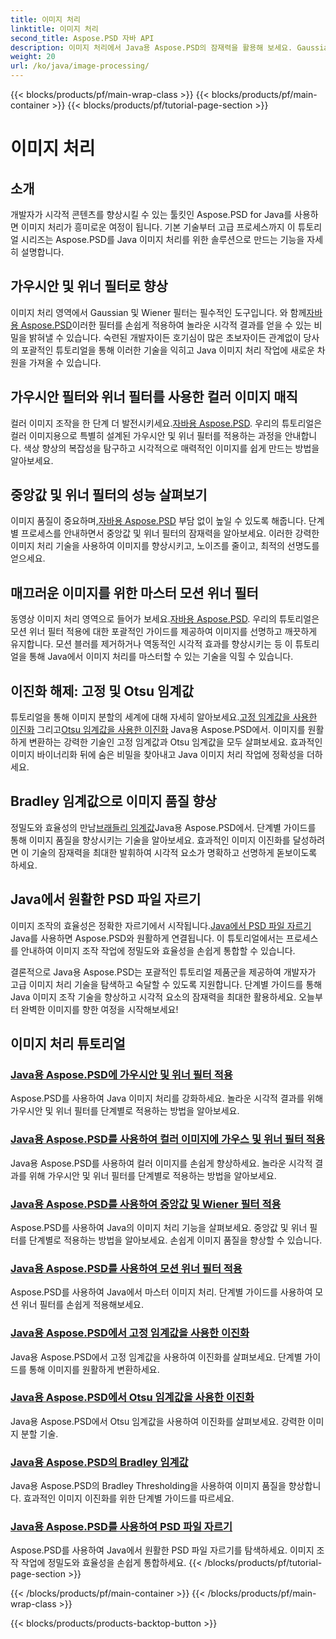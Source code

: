 ```yaml
---
title: 이미지 처리
linktitle: 이미지 처리
second_title: Aspose.PSD 자바 API
description: 이미지 처리에서 Java용 Aspose.PSD의 잠재력을 활용해 보세요. Gaussian, Wiener, Median 및 Motion Wiener 필터를 단계별로 적용하는 방법을 알아보세요.
weight: 20
url: /ko/java/image-processing/
---
```


{{< blocks/products/pf/main-wrap-class >}}
{{< blocks/products/pf/main-container >}}
{{< blocks/products/pf/tutorial-page-section >}}

# 이미지 처리

## 소개

개발자가 시각적 콘텐츠를 향상시킬 수 있는 툴킷인 Aspose.PSD for Java를 사용하면 이미지 처리가 흥미로운 여정이 됩니다. 기본 기술부터 고급 프로세스까지 이 튜토리얼 시리즈는 Aspose.PSD를 Java 이미지 처리를 위한 솔루션으로 만드는 기능을 자세히 설명합니다.

## 가우시안 및 위너 필터로 향상

 이미지 처리 영역에서 Gaussian 및 Wiener 필터는 필수적인 도구입니다. 와 함께[자바용 Aspose.PSD](./apply-gaussian-wiener-filters/)이러한 필터를 손쉽게 적용하여 놀라운 시각적 결과를 얻을 수 있는 비밀을 밝혀낼 수 있습니다. 숙련된 개발자이든 호기심이 많은 초보자이든 관계없이 당사의 포괄적인 튜토리얼을 통해 이러한 기술을 익히고 Java 이미지 처리 작업에 새로운 차원을 가져올 수 있습니다.

## 가우시안 필터와 위너 필터를 사용한 컬러 이미지 매직

 컬러 이미지 조작을 한 단계 더 발전시키세요.[자바용 Aspose.PSD](./apply-gaussian-wiener-filters-color-image/). 우리의 튜토리얼은 컬러 이미지용으로 특별히 설계된 가우시안 및 위너 필터를 적용하는 과정을 안내합니다. 색상 향상의 복잡성을 탐구하고 시각적으로 매력적인 이미지를 쉽게 만드는 방법을 알아보세요.

## 중앙값 및 위너 필터의 성능 살펴보기

 이미지 품질이 중요하며,[자바용 Aspose.PSD](./apply-median-wiener-filters/) 부담 없이 높일 수 있도록 해줍니다. 단계별 프로세스를 안내하면서 중앙값 및 위너 필터의 잠재력을 알아보세요. 이러한 강력한 이미지 처리 기술을 사용하여 이미지를 향상시키고, 노이즈를 줄이고, 최적의 선명도를 얻으세요.

## 매끄러운 이미지를 위한 마스터 모션 위너 필터

 동영상 이미지 처리 영역으로 들어가 보세요.[자바용 Aspose.PSD](./apply-motion-wiener-filters/). 우리의 튜토리얼은 모션 위너 필터 적용에 대한 포괄적인 가이드를 제공하여 이미지를 선명하고 깨끗하게 유지합니다. 모션 블러를 제거하거나 역동적인 시각적 효과를 향상시키는 등 이 튜토리얼을 통해 Java에서 이미지 처리를 마스터할 수 있는 기술을 익힐 수 있습니다.

## 이진화 해제: 고정 및 Otsu 임계값

 튜토리얼을 통해 이미지 분할의 세계에 대해 자세히 알아보세요.[고정 임계값을 사용한 이진화](./binarization-fixed-threshold/) 그리고[Otsu 임계값을 사용한 이진화](./binarization-otsu-threshold/) Java용 Aspose.PSD에서. 이미지를 원활하게 변환하는 강력한 기술인 고정 임계값과 Otsu 임계값을 모두 살펴보세요. 효과적인 이미지 바이너리화 뒤에 숨은 비밀을 찾아내고 Java 이미지 처리 작업에 정확성을 더하세요.

## Bradley 임계값으로 이미지 품질 향상

 정밀도와 효율성의 만남[브래들리 임계값](./bradley-thresholding/)Java용 Aspose.PSD에서. 단계별 가이드를 통해 이미지 품질을 향상시키는 기술을 알아보세요. 효과적인 이미지 이진화를 달성하려면 이 기술의 잠재력을 최대한 발휘하여 시각적 요소가 명확하고 선명하게 돋보이도록 하세요.

## Java에서 원활한 PSD 파일 자르기

 이미지 조작의 효율성은 정확한 자르기에서 시작됩니다.[Java에서 PSD 파일 자르기](./crop-psd-file/) Java를 사용하면 Aspose.PSD와 원활하게 연결됩니다. 이 튜토리얼에서는 프로세스를 안내하여 이미지 조작 작업에 정밀도와 효율성을 손쉽게 통합할 수 있습니다.

결론적으로 Java용 Aspose.PSD는 포괄적인 튜토리얼 제품군을 제공하여 개발자가 고급 이미지 처리 기술을 탐색하고 숙달할 수 있도록 지원합니다. 단계별 가이드를 통해 Java 이미지 조작 기술을 향상하고 시각적 요소의 잠재력을 최대한 활용하세요. 오늘부터 완벽한 이미지를 향한 여정을 시작해보세요!
## 이미지 처리 튜토리얼
### [Java용 Aspose.PSD에 가우시안 및 위너 필터 적용](./apply-gaussian-wiener-filters/)
Aspose.PSD를 사용하여 Java 이미지 처리를 강화하세요. 놀라운 시각적 결과를 위해 가우시안 및 위너 필터를 단계별로 적용하는 방법을 알아보세요.
### [Java용 Aspose.PSD를 사용하여 컬러 이미지에 가우스 및 위너 필터 적용](./apply-gaussian-wiener-filters-color-image/)
Java용 Aspose.PSD를 사용하여 컬러 이미지를 손쉽게 향상하세요. 놀라운 시각적 결과를 위해 가우시안 및 위너 필터를 단계별로 적용하는 방법을 알아보세요.
### [Java용 Aspose.PSD를 사용하여 중앙값 및 Wiener 필터 적용](./apply-median-wiener-filters/)
Aspose.PSD를 사용하여 Java의 이미지 처리 기능을 살펴보세요. 중앙값 및 위너 필터를 단계별로 적용하는 방법을 알아보세요. 손쉽게 이미지 품질을 향상할 수 있습니다.
### [Java용 Aspose.PSD를 사용하여 모션 위너 필터 적용](./apply-motion-wiener-filters/)
Aspose.PSD를 사용하여 Java에서 마스터 이미지 처리. 단계별 가이드를 사용하여 모션 위너 필터를 손쉽게 적용해보세요.
### [Java용 Aspose.PSD에서 고정 임계값을 사용한 이진화](./binarization-fixed-threshold/)
Java용 Aspose.PSD에서 고정 임계값을 사용하여 이진화를 살펴보세요. 단계별 가이드를 통해 이미지를 원활하게 변환하세요.
### [Java용 Aspose.PSD에서 Otsu 임계값을 사용한 이진화](./binarization-otsu-threshold/)
Java용 Aspose.PSD에서 Otsu 임계값을 사용하여 이진화를 살펴보세요. 강력한 이미지 분할 기술.
### [Java용 Aspose.PSD의 Bradley 임계값](./bradley-thresholding/)
Java용 Aspose.PSD의 Bradley Thresholding을 사용하여 이미지 품질을 향상합니다. 효과적인 이미지 이진화를 위한 단계별 가이드를 따르세요.
### [Java용 Aspose.PSD를 사용하여 PSD 파일 자르기](./crop-psd-file/)
Aspose.PSD를 사용하여 Java에서 원활한 PSD 파일 자르기를 탐색하세요. 이미지 조작 작업에 정밀도와 효율성을 손쉽게 통합하세요.
{{< /blocks/products/pf/tutorial-page-section >}}

{{< /blocks/products/pf/main-container >}}
{{< /blocks/products/pf/main-wrap-class >}}

{{< blocks/products/products-backtop-button >}}
